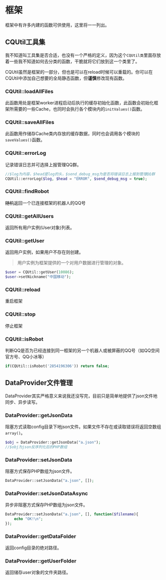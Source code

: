 # 框架

框架中有许多内建的函数可供使用，这里将一一列出。

## CQUtil工具集

我不知道叫工具集是否合适，也没有一个严格的定义，因为这个```CQUtil类```里面存放着一些我不知道如何去分类的函数，干脆就将它们放到这一个类里了。

CQUtil虽然是框架的一部分，但也是可以在reload时候可以重载的。你可以在CQUtil中添加自己想要的全局静态函数，但**谨慎**修改现有函数。

### CQUtil::loadAllFiles

此函数用处是框架worker进程启动后执行的缓存初始化函数，此函数会初始化框架所需要的一些Cache，也同时会执行各个模块内的```initValues()```函数。

### CQUtil::saveAllFiles

此函数用作储存Cache类内存放的缓存数据，同时也会调用各个模块的```saveValues()```函数。

### CQUtil::errorLog

记录错误日志并可选择上报管理QQ群。

```php
//$log为内容，$head是log的头，$send_debug_msg为是否将错误日志上报到管理QQ群
CQUtil::errorLog($log, $head = "ERROR", $send_debug_msg = true);
```

### CQUtil::findRobot

<s>随机</s>返回一个已连接框架的机器人的QQ号

### CQUtil::getAllUsers

返回所有用户实例(User对象)列表。

### CQUtil::getUser

返回用户实例，如果用户不存在则创建。

> 用户实例为框架提供的一个对用户数据进行管理的对象。

```php
$user = CQUtil::getUser(10086);
$user->setNickname("中国移动");
```

### CQUtil::reload

重启框架

### CQUtil::stop

停止框架

### CQUtil::isRobot

判断QQ是否为已经连接到同一框架的另一个机器人或被屏蔽的QQ号（如QQ空间官方号、QQ小冰等）

```php
if(CQUtil::isRobot('2854196306')) return false;
```

## DataProvider文件管理

DataProvider其实严格意义来说我还没写完，目前只是简单地提供了json文件地同步、异步读写。


### DataProvider::getJsonData

阻塞方式读取config目录下地json文件。如果文件不存在或读取错误将返回空数组```array()```。
```php
$obj = DataProvider::getJsonData("a.json");
//$obj为json反序列化后的PHP数组
```

### DataProvider::setJsonData

阻塞方式保存PHP数组为json文件。
```php
DataProvider::setJsonData("a.json", []);
```

### DataProvider::setJsonDataAsync

异步非阻塞方式保存PHP数组为json文件。
```php
DataProvider::setJsonData("a.json", [], function($filename){
    echo "OK!\n";
});
```

### DataProvider::getDataFolder

返回config目录的绝对路径。

### DataProvider::getUserFolder

返回储存user对象的文件夹路径。